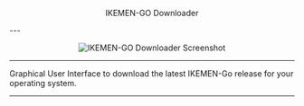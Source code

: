 <p align="center">  IKEMEN-GO Downloader </p> 
---

<p align="center">
  <img alt="IKEMEN-GO Downloader Screenshot" src="https://i.ibb.co/Vmjx1qB/IKEMEN-GO-downloader1.png" />
</p>

------

Graphical User Interface to download the latest IKEMEN-Go release for your operating system.

---

